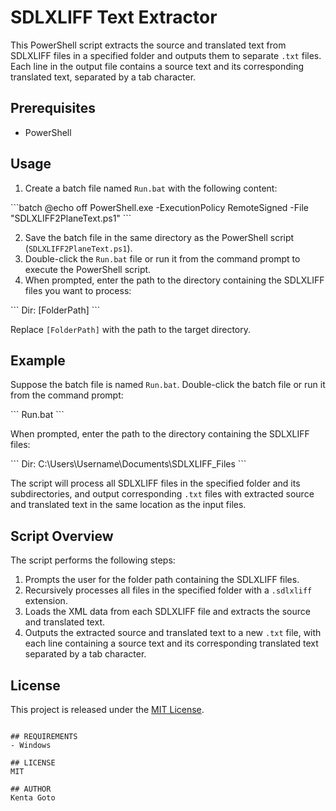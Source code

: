 # SDLXLIFF Text Extractor

This PowerShell script extracts the source and translated text from SDLXLIFF files in a specified folder and outputs them to separate `.txt` files. Each line in the output file contains a source text and its corresponding translated text, separated by a tab character.

## Prerequisites

- PowerShell

## Usage

1. Create a batch file named `Run.bat` with the following content:

\```batch
@echo off
PowerShell.exe -ExecutionPolicy RemoteSigned -File "SDLXLIFF2PlaneText.ps1"
\```

2. Save the batch file in the same directory as the PowerShell script (`SDLXLIFF2PlaneText.ps1`).
3. Double-click the `Run.bat` file or run it from the command prompt to execute the PowerShell script.
4. When prompted, enter the path to the directory containing the SDLXLIFF files you want to process:

\```
Dir: [FolderPath]
\```

Replace `[FolderPath]` with the path to the target directory.

## Example

Suppose the batch file is named `Run.bat`. Double-click the batch file or run it from the command prompt:

\```
Run.bat
\```

When prompted, enter the path to the directory containing the SDLXLIFF files:

\```
Dir: C:\\Users\\Username\\Documents\\SDLXLIFF_Files
\```

The script will process all SDLXLIFF files in the specified folder and its subdirectories, and output corresponding `.txt` files with extracted source and translated text in the same location as the input files.

## Script Overview

The script performs the following steps:

1. Prompts the user for the folder path containing the SDLXLIFF files.
2. Recursively processes all files in the specified folder with a `.sdlxliff` extension.
3. Loads the XML data from each SDLXLIFF file and extracts the source and translated text.
4. Outputs the extracted source and translated text to a new `.txt` file, with each line containing a source text and its corresponding translated text separated by a tab character.

## License

This project is released under the [MIT License](https://opensource.org/licenses/MIT).
>
```

## REQUIREMENTS  
- Windows  

## LICENSE  
MIT

## AUTHOR  
Kenta Goto

